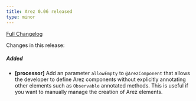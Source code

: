 ```yaml
---
title: Arez 0.06 released
type: minor
---
```


[Full Changelog](https://github.com/arez/arez/compare/v0.05...v0.06)

Changes in this release:

##### Added
* **\[processor\]** Add an parameter `allowEmpty` to `@ArezComponent` that allows the developer to define
  Arez components without explicitly annotating other elements such as `Observable` annotated methods. This
  is useful if you want to manually manage the creation of Arez elements.
